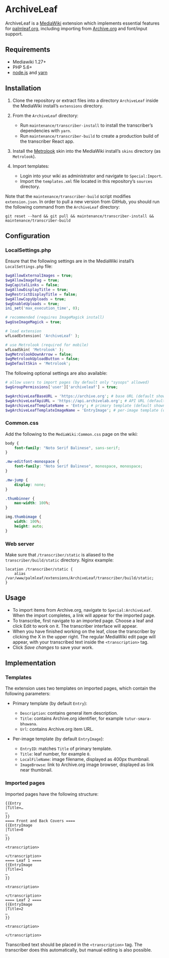 # ArchiveLeaf

ArchiveLeaf is a [MediaWiki](https://mediawiki.org) extension which implements essential features for [palmleaf.org](https://palmleaf.org), including importing from [Archive.org](https://archive.org) and font/input support.

## Requirements

* Mediawiki 1.27+
* PHP 5.6+
* [node.js](https://nodejs.org) and [yarn](https://yarnpkg.com)

## Installation

1. Clone the repository or extract files into a directory `ArchiveLeaf` inside the MediaWiki install’s `extensions` directory.

2. From the `ArchiveLeaf` directory:
    * Run `maintenance/transcriber-install` to install the transcriber’s dependencies with `yarn`.
    * Run `maintenance/transcriber-build` to create a production build of the transcriber React app.

3. Install the [Metrolook](https://www.mediawiki.org/wiki/Skin:Metrolook) skin into the MediaWiki install’s `skins` directory (as `Metrolook`).

4. Import templates:
    * Login into your wiki as administrator and navigate to `Special:Import`.
    * Import the `templates.xml` file located in this repository’s `sources` directory.

Note that the `maintenance/transcriber-build` script modifies `extension.json`. In order to pull a new version from GitHub, you should run the following command from the `ArchiveLeaf` directory:

```
git reset --hard && git pull && maintenance/transcriber-install && maintenance/transcriber-build
```

## Configuration

### LocalSettings.php

Ensure that the following settings are in the MediaWiki install’s `LocalSettings.php` file:

```php
$wgAllowExternalImages = true;
$wgAllowImageTag = true;
$wgCapitalLinks = false;
$wgAllowDisplayTitle = true;
$wgRestrictDisplayTitle = false;
$wgAllowCopyUploads = true;
$wgEnableUploads = true;
ini_set('max_execution_time', 0);

# recommended (requires ImageMagick install)
$wgUseImageMagick = true;

# load extension
wfLoadExtension( 'ArchiveLeaf' );

# use Metrolook (required for mobile)
wfLoadSkin( 'Metrolook' );
$wgMetrolookDownArrow = false;
$wgMetrolookUploadButton = false;
$wgDefaultSkin = 'Metrolook';
```

The following optional settings are also available:

```php
# allow users to import pages (by default only "sysops" allowed)
$wgGroupPermissions['user']['archiveleaf'] = true;

$wgArchiveLeafBaseURL = 'https://archive.org'; # base URL (default shown)
$wgArchiveLeafApiURL = 'https://api.archivelab.org'; # API URL (default shown)
$wgArchiveLeafTemplateName = 'Entry'; # primary template (default shown)
$wgArchiveLeafTemplateImageName = 'EntryImage'; # per-image template (default shown)
```

### Common.css

Add the following to the `MediaWiki:Common.css` page on the wiki:

```css
body {
    font-family: "Noto Serif Balinese", sans-serif;
}

.mw-editfont-monospace {
    font-family: "Noto Serif Balinese", monospace, monospace;
}

.mw-jump {
    display: none;
}

.thumbinner {
    max-width: 100%;
}

img.thumbimage {
    width: 100%;
    height: auto;
}
```

### Web server

Make sure that `/transcriber/static` is aliased to the `transcriber/build/static` directory. Nginx example:

```
location /transcriber/static {
    alias /var/www/palmleaf/extensions/ArchiveLeaf/transcriber/build/static;
}
```

## Usage

* To import items from Archive.org, navigate to `Special:ArchiveLeaf`. When the import completes, a link will appear for the imported page.
* To transcribe, first navigate to an imported page. Choose a leaf and click Edit to work on it. The transcriber interface will appear.
* When you have finished working on the leaf, close the transcriber by clicking the X in the upper right. The regular MediaWiki edit page will appear, with your transcribed text inside the `<transcription>` tag.
* Click *Save changes* to save your work.

## Implementation

### Templates

The extension uses two templates on imported pages, which contain the following parameters:

* Primary template (by default `Entry`):
    - `Description`: contains general item description.
    - `Title`: contains Archive.org identifier, for example `tutur-smara-bhuwana`.
    - `Url`: contains Archive.org item URL.

* Per-image template (by default `EntryImage`):
    - `EntryID`: matches `Title` of primary template.
    - `Title`: leaf number, for example `0`.
    - `LocalFileName`: image filename, displayed as 400px thumbnail.
    - `ImageBrowse`: link to Archive.org image browser, displayed as link near thumbnail.

### Imported pages

Imported pages have the following structure:

```
{{Entry
|Title=…
…
}}
==== Front and Back Covers ====
{{EntryImage
|Title=0
…
}}

<transcription>

</transcription>
==== Leaf 1 ====
{{EntryImage
|Title=1
…
}}

<transcription>

</transcription>
==== Leaf 2 ====
{{EntryImage
|Title=2
…
}}

<transcription>

</transcription>
```

Transcribed text should be placed in the `<transcription>` tag. The transcriber does this automatically, but manual editing is also possible.
